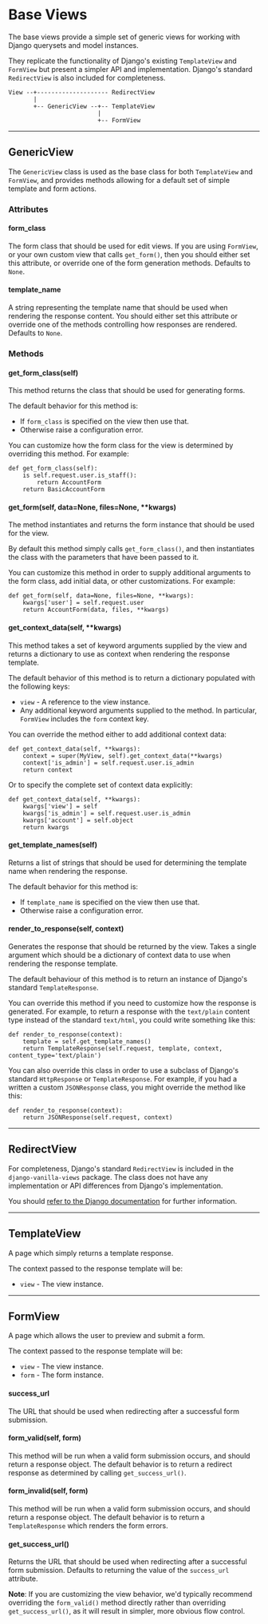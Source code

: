 <a class="github" href="views.py"></a>

# Base Views

The base views provide a simple set of generic views for working with Django querysets and model instances.

They replicate the functionality of Django's existing `TemplateView` and `FormView` but present a simpler API and implementation.  Django's standard `RedirectView` is also included for completeness.

	View --+-------------------- RedirectView
	       |
	       +-- GenericView --+-- TemplateView
	                         |
	                         +-- FormView

---

## GenericView

The `GenericView` class is used as the base class for both `TemplateView` and `FormView`, and provides methods allowing for a default set of simple template and form actions.

### Attributes

#### form_class

The form class that should be used for edit views.  If you are using `FormView`, or your own custom view that calls `get_form()`, then you should either set this attribute, or override one of the form generation methods.  Defaults to `None`.

#### template_name

A string representing the template name that should be used when rendering the response content.  You should either set this attribute or override one of the methods controlling how responses are rendered.  Defaults to `None`.

### Methods

#### get_form_class(self)

This method returns the class that should be used for generating forms.

The default behavior for this method is:

* If `form_class` is specified on the view then use that.
* Otherwise raise a configuration error.

You can customize how the form class for the view is determined by overriding this method.  For example:

    def get_form_class(self):
        is self.request.user.is_staff():
            return AccountForm
        return BasicAccountForm

#### get_form(self, data=None, files=None, **kwargs)

The method instantiates and returns the form instance that should be used for the view.

By default this method simply calls `get_form_class()`, and then instantiates the class with the parameters that have been passed to it.

You can customize this method in order to supply additional arguments to the form class, add initial data, or other customizations.  For example:

    def get_form(self, data=None, files=None, **kwargs):
        kwargs['user'] = self.request.user
        return AccountForm(data, files, **kwargs) 

#### get_context_data(self, **kwargs)

This method takes a set of keyword arguments supplied by the view and returns a dictionary to use as context when rendering the response template.

The default behavior of this method is to return a dictionary populated with the following keys:

* `view` - A reference to the view instance.
* Any additional keyword arguments supplied to the method.  In particular, `FormView` includes the `form` context key. 

You can override the method either to add additional context data:

    def get_context_data(self, **kwargs):
		context = super(MyView, self).get_context_data(**kwargs)
        context['is_admin'] = self.request.user.is_admin
        return context

Or to specify the complete set of context data explicitly:

    def get_context_data(self, **kwargs):
        kwargs['view'] = self
        kwargs['is_admin'] = self.request.user.is_admin
        kwargs['account'] = self.object
        return kwargs

#### get_template_names(self)

Returns a list of strings that should be used for determining the template name when rendering the response.

The default behavior for this method is:

* If `template_name` is specified on the view then use that.
* Otherwise raise a configuration error.

#### render_to_response(self, context)

Generates the response that should be returned by the view.  Takes a single argument which should be a dictionary of context data to use when rendering the response template.

The default behaviour of this method is to return an instance of Django's standard `TemplateResponse`.

You can override this method if you need to customize how the response is generated.  For example, to return a response with the `text/plain` content type instead of the standard `text/html`, you could write something like this:

    def render_to_response(context):
    	template = self.get_template_names()
        return TemplateResponse(self.request, template, context, content_type='text/plain')

You can also override this class in order to use a subclass of Django's standard `HttpResponse` or `TemplateResponse`.  For example, if you had a written a custom `JSONResponse` class, you might override the method like this:

    def render_to_response(context):
        return JSONResponse(self.request, context)

---

## RedirectView

For completeness, Django's standard `RedirectView` is included in the `django-vanilla-views` package.  The class does not have any implementation or API differences from Django's implementation.

You should [refer to the Django documentation][redirect-view-docs] for further information.

---

## TemplateView

A page which simply returns a template response.

The context passed to the response template will be:

* `view` - The view instance.

---

## FormView

A page which allows the user to preview and submit a form.

The context passed to the response template will be:

* `view` - The view instance.
* `form` - The form instance.

#### success_url

The URL that should be used when redirecting after a successful form submission.

#### form_valid(self, form)

This method will be run when a valid form submission occurs, and should return a response object.  The default behavior is to return a redirect response as determined by calling `get_success_url()`.

#### form_invalid(self, form)

This method will be run when a valid form submission occurs, and should return a response object.  The default behavior is to return a `TemplateResponse` which renders the form errors.


#### get_success_url()

Returns the URL that should be used when redirecting after a successful form submission.  Defaults to returning the value of the `success_url` attribute.

**Note**: If you are customizing the view behavior, we'd typically recommend overriding the `form_valid()` method directly rather than overriding `get_success_url()`, as it will result in simpler, more obvious flow control.

[redirect-view-docs]: https://docs.djangoproject.com/en/dev/ref/class-based-views/base/#redirectview
